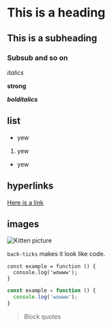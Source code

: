 # This is a heading

## This is a subheading

### Subsub and so on

*italics*

**strong**

***bolditalics***

list
---

- yew
1. yew
* yew

## hyperlinks

[Here is a link](http://w3c.org)


## images

![Kitten picture](http://placekitten.com/120/120)


`back-ticks` makes it look like code.

```
const example = function () {
  console.log('wowww');
}
```

```javascript
const example = function () {
  console.log('wowww');
}
```

> Block quotes
